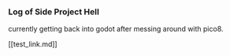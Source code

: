 ### Log of Side Project Hell
currently getting back into godot after messing around with pico8.

[[test_link.md]]


